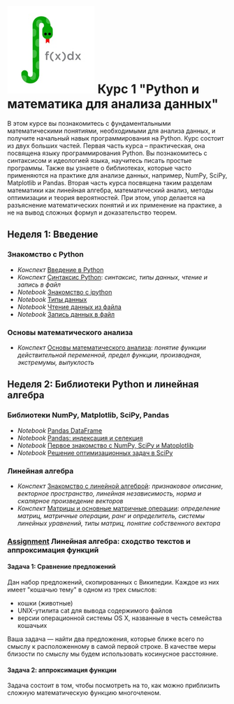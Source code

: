 # ![](logo.jpg) Курс 1 "Python и математика для анализа данных"

В этом курсе вы познакомитесь с фундаментальными математическими понятиями, необходимыми для анализа данных, и получите начальный навык программирования на Python. Курс состоит из двух больших частей. Первая часть курса – практическая, она посвящена языку программирования Python. Вы познакомитесь с синтаксисом и идеологией языка, научитесь писать простые программы. Также вы узнаете о библиотеках, которые часто применяются на практике для анализе данных, например, NumPy, SciPy, Matplotlib и Pandas. Вторая часть курса посвящена таким разделам математики как линейная алгебра, математический анализ, методы оптимизации и теория вероятностей. При этом, упор делается на разъяснение математических понятий и их применение на практике, а не на вывод сложных формул и доказательство теорем.

## Неделя 1: Введение
### Знакомство с Python
  * _Конспект_ [Введение в Python](week_1/materials/Vvedenie.pdf)
  * _Конспект_ [Синтаксис Python](week_1/materials/Programmirovanie-na-Python.pdf): _синтаксис, типы данных, чтение и запись в файл_
  * _Notebook_ [Знакомство с ipython](week_1/notebooks/introduction_to_ipython.ipynb)
  * _Notebook_ [Типы данных](week_1/notebooks/types_in_python.ipynb)
  * _Notebook_ [Чтение данных из файла](week_1/notebooks/ipython_files_data_reading.ipynb)
  * _Notebook_ [Запись данных в файл](week_1/notebooks/ipython_files_data_writing.ipynb)

### Основы математического анализа ###
  * _Конспект_ [Основы математического анализа](week_1/materials/Osnovy-matematicheskogo-analiza.pdf): _понятие функции действительной переменной, предел функции, производная, экстремумы, выпуклость_
  
## Неделя 2: Библиотеки Python и линейная алгебра
### Библиотеки NumPy, Matplotlib, SciPy, Pandas
  * _Notebook_ [Pandas DataFrame](week_2/notebooks/pandas_dataframe.ipynb)
  * _Notebook_ [Pandas: индексация и селекция](week_2/notebooks/pandas_indexing_selection.ipynb)
  * _Notebook_ [Первое знакомство с NumPy, SciPy и Matoplotlib](week_2/notebooks/NumPy_-SciPy_-Matplotlib-intro.ipynb)
  * _Notebook_ [Решение оптимизационных задач в SciPy](week_2/notebooks/SciPy-Optimization.ipynb)
  
### Линейная алгебра
  * _Конспект_ [Знакомство с линейной алгеброй](week_2/materials/Znakomstvo-s-linejnoj-algebroj.pdf): _признаковое описание, векторное пространство, линейная независимость, норма и скалярное произведение векторов_
  * _Конспект_ [Матрицы и основные матричные операции](week_2/materials/Matricy-i-osnovnye-matrichnye-operacii.pdf): _определение матриц, матричные операции, ранг и определитель, системы линейных уравнений, типы матриц, понятие собственного вектора_

### [Assignment](week_2/assignment_1/assignment.ipynb) Линейная алгебра: сходство текстов и аппроксимация функций
#### Задача 1: Сравнение предложений
Дан набор предложений, скопированных с Википедии. Каждое из них имеет "кошачью тему" в одном из трех смыслов:
 * кошки (животные)
 * UNIX-утилита cat для вывода содержимого файлов
 * версии операционной системы OS X, названные в честь семейства кошачьих 

Ваша задача — найти два предложения, которые ближе всего по смыслу к расположенному в самой первой строке. В качестве меры близости по смыслу мы будем использовать косинусное расстояние.

#### Задача 2:  аппроксимация функции
Задача состоит в том, чтобы посмотреть на то, как можно приблизить сложную математическую функцию многочленом.
